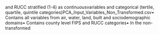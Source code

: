 and RUCC stratified (1-4) as continuousvariables and categorical (tertile, quartile, quintile categories)PCA_Input_Variables_Non_Transformed.csv• Contains all variables from air, water, land, built and sociodemographic domains• Contains county level FIPS and RUCC categories• In the non-transformed